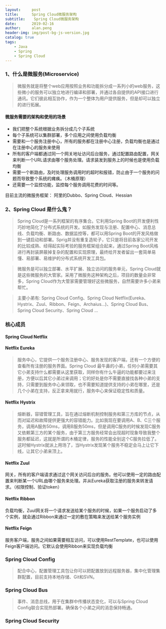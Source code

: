 ```yaml
---
layout:     post  
title:      Spring Cloud微服务架构  
subtitle:    Spring Cloud微服务架构  
date:       2019-02-16  
author:     alan.peng  
header-img: img/post-bg-js-version.jpg  
catalog: true  
tags:
    - Java  
    - Spring  
    - Spring Cloud  
---
```


### 1、什么是微服务(Microservice)
> 微服务就是将整个web应用按照业务和功能拆分成一系列小的web服务，这些微小的服务可以独立地进行编译和部署，并通过各自提供的API接口进行通讯。它们彼此相互协作，作为一个整体为用户提供服务，但是却可以独立的进行拓展。

#### 微服务需要的架构和使用的场景
- 我们把整个系统根据业务拆分成几个子系统
- 每个子系统可以集群部署，多个应用之间使用负载均衡
- 需要和一个服务注册中心，所有的服务都在注册中心注册，负载均衡也是通过在注册中心的服务来使用
- 所有的客户端都通过同一个网关地址访问后台服务，通过配置路由配置，网关来判断一个URL请求由哪个服务处理。请求装发到服务上的时候也是使用负载均衡
- 需要一个断路由，及时处理服务调用时的超时和报错，防止由于一个服务的问题而导致整个系统的瘫痪。（木桶原理）
- 还需要一个监控功能，监控每个服务调用花费的时间等。

目前主流的微服务框架： 阿里的Dubbo、Spring Cloud、Hessian

### 2、Spring Cloud 是什么鬼？
> Spring Cloud是一系列框架的有序集合。它利用Spring Boot的开发便利性巧妙地简化了分布式系统的开发。如服务发现与注册、配置中心、消息总线、负载均衡、断路由、数据监控等，都可以用Spring Boot的开发风格做到一键启动和部署。Sprig并没有重复造轮子，它只是将目前各家公司开发的比较成熟、经得起实际考验的服务框架组合起来，通过Spring Boot风格进行再封装屏蔽掉复杂的配置和实现原理，最终给开发者留出一套简单易懂、易部署、易维护的分布式系统开发工具包。

> 微服务是可以独立部署、水平扩展、独立访问的服务单元，Spring Cloud就是这些微服务的大管家。采用了微服务这种架构之后，项目的数量会非常多，Spring Cloud作为大管家需要管理好这些微服务，自然需要许多小弟来帮忙。

> 主要小弟有: Spring Cloud Config、Spring Cloud Netflix(Eureka、Hystrix、Zuul、Ribbon、Feign、Archaius...)、Spring Cloud Bus、Spring Cloud Security、Spring Cloud ...
### 核心成员
#### Spring Cloud Netflix
#### Netflix Eureka
> 服务中心，它提供一个服务注册中心、服务发现的客户端，还有一个方便的查看所有注册的服务界面。Spring Cloud 最牛鼻的小弟，任何小弟需要其它小弟支持什么都需要从这里获取，同样你有什么牛逼的功能都要过来注册，方便以后其它小弟过来调用；它的好处是你不需要直接找各种小弟的支持，只需要到服务中心来领取，也不需要知道提供支持的小弟在哪里，还是几个小弟在支持，反正拿来用就行，服务中心来保证稳定性和质量。
#### Netflix Hystrix
> 熔断器，容错管理工具，旨在通过熔断机制控制服务和第三方库的节点，从而对延迟和故障提供更强大的容错能力。比如我现在要调用A、B、C三个服务，调用A服务50ms，调用B服务50ms，但是调用C服务的时候发现C服务又依赖第三方的某个服务，由于第三方服务经常会出现超时现象导致我整个服务都延迟，这就是所谓的木桶定律，服务的性能全别这个C服务拉低了。这时候Hystrix就派上用场了，当Hystrix发现某个服务不稳定会马上让它下线，让其它小弟来顶上。
#### Netflix Zuul
网关，所有的客户端请求通过这个网关访问后台的服务。他可以使用一定的路由配置来判断某一个URL由哪个服务来处理。并从Eureka获取注册的服务来转发请求。（权限控制、验证token）
#### Netflix Ribbon
负载均衡，Zuul网关将一个请求发送给某个服务的时候，如果一个服务启动了多个实例，就会通过Ribbon来通过一定的敷在策略来发送给某个服务实例
#### Netflix Feign
服务客户端，服务之间如果需要相互访问，可以使用RestTemplate，也可以使用Feign客户端访问。它默认会使用Ribbon来实现负载均衡

### Spring Cloud Config
> 配合中心，配置管理工具包让你可以把配置放到远程服务器，集中化管理集群配置，目前支持本地存储、Git和SVN。

### Spring Cloud Bus
> 事件、消息总线，用于在集群中传播状态变化，可以与Spring Cloud Config联合实现热部署。确保各个小弟之间的消息保持畅通。

### Spring Cloud Security





